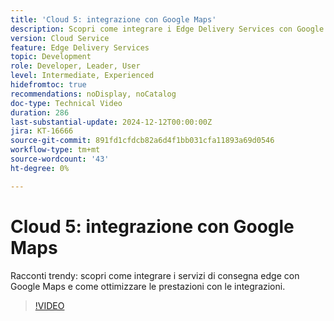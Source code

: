 ```yaml
---
title: 'Cloud 5: integrazione con Google Maps'
description: Scopri come integrare i Edge Delivery Services con Google Maps.
version: Cloud Service
feature: Edge Delivery Services
topic: Development
role: Developer, Leader, User
level: Intermediate, Experienced
hidefromtoc: true
recommendations: noDisplay, noCatalog
doc-type: Technical Video
duration: 286
last-substantial-update: 2024-12-12T00:00:00Z
jira: KT-16666
source-git-commit: 891fd1cfdcb82a6d4f1bb031cfa11893a69d0546
workflow-type: tm+mt
source-wordcount: '43'
ht-degree: 0%

---
```



# Cloud 5: integrazione con Google Maps

Racconti trendy: scopri come integrare i servizi di consegna edge con Google Maps e come ottimizzare le prestazioni con le integrazioni.

>[!VIDEO](https://video.tv.adobe.com/v/3440977/?learn=on&enablevpops)

